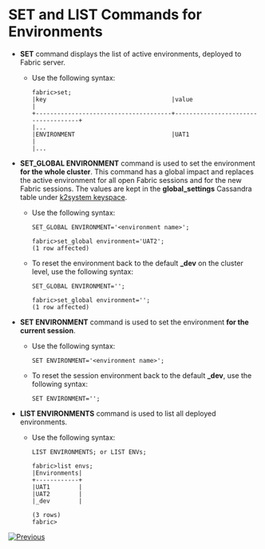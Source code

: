 # SET and LIST Commands for Environments

- **SET** command displays the list of active environments, deployed to Fabric server.

  - Use the following syntax:

    ~~~
    fabric>set;
    |key                                   |value                               |
    +--------------------------------------+------------------------------------+
    |...           
    |ENVIRONMENT                           |UAT1                                |
    |...
    ~~~

- **SET_GLOBAL ENVIRONMENT** command is used to set the environment **for the whole cluster**. This command has a global impact and replaces the active environment for all open Fabric sessions and for the new Fabric sessions. The values are kept in the **global_settings** Cassandra table under [k2system keyspace](/articles/02_fabric_architecture/06_cassandra_keyspaces_for_fabric.md).

  - Use the following syntax:

    ~~~
    SET_GLOBAL ENVIRONMENT='<environment name>';
    
    fabric>set_global environment='UAT2';
    (1 row affected)
    ~~~
    
  - To reset the environment back to the default **_dev** on the cluster level, use the following syntax:

    ~~~
    SET_GLOBAL ENVIRONMENT='';
    
    fabric>set_global environment='';
    (1 row affected)
    ~~~

- **SET ENVIRONMENT** command is used to set the environment **for the current session**.

  - Use the following syntax:

    ~~~
    SET ENVIRONMENT='<environment name>';
    ~~~

  - To reset the session environment back to the default **_dev**, use the following syntax:

    ~~~
    SET ENVIRONMENT='';
    ~~~

* **LIST ENVIRONMENTS** command is used to list all deployed environments.

  * Use the following syntax:

    ~~~
    LIST ENVIRONMENTS; or LIST ENVs;
    
    fabric>list envs;
    |Environments|
    +------------+
    |UAT1        |
    |UAT2        |
    |_dev        |
    
    (3 rows)
    fabric>
    ~~~

    



[![Previous](/articles/images/Previous.png)](04_manual_deployment_from_XML_file.md)
